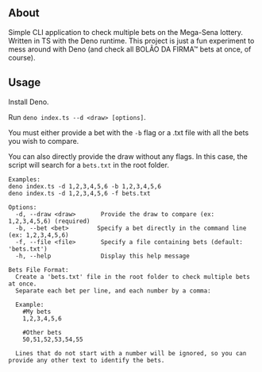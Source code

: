 ## About

Simple CLI application to check multiple bets on the Mega-Sena lottery. Written in TS with the Deno runtime.
This project is just a fun experiment to mess around with Deno (and check all BOLÃO DA FIRMA™ bets at once, of course).

## Usage

Install Deno.

Run `deno index.ts --d <draw> [options]`.

You must either provide a bet with the `-b` flag or a .txt file with all the bets you wish to compare.

You can also directly provide the draw without any flags. In this case, the script will search for a `bets.txt` in the root folder.

```
Examples:
deno index.ts -d 1,2,3,4,5,6 -b 1,2,3,4,5,6
deno index.ts -d 1,2,3,4,5,6 -f bets.txt

Options:
  -d, --draw <draw>		  Provide the draw to compare (ex: 1,2,3,4,5,6) (required)
  -b, --bet <bet>        Specify a bet directly in the command line (ex: 1,2,3,4,5,6)
  -f, --file <file>       Specify a file containing bets (default: 'bets.txt')
  -h, --help              Display this help message

Bets File Format:
  Create a 'bets.txt' file in the root folder to check multiple bets at once.
  Separate each bet per line, and each number by a comma:

  Example:
    #My bets
    1,2,3,4,5,6

    #Other bets
    50,51,52,53,54,55

  Lines that do not start with a number will be ignored, so you can provide any other text to identify the bets.
```

